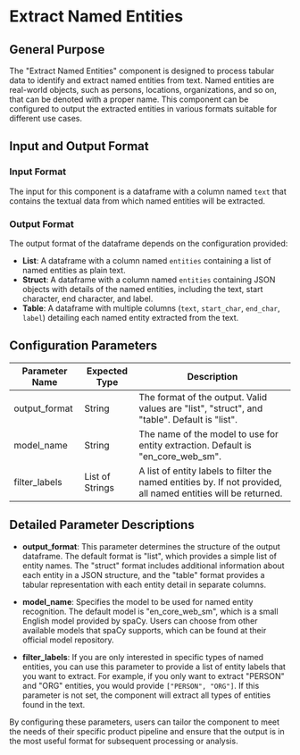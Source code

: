 # Extract Named Entities

## General Purpose

The "Extract Named Entities" component is designed to process tabular data to identify and extract named entities from text. Named entities are real-world objects, such as persons, locations, organizations, and so on, that can be denoted with a proper name. This component can be configured to output the extracted entities in various formats suitable for different use cases.

## Input and Output Format

### Input Format

The input for this component is a dataframe with a column named `text` that contains the textual data from which named entities will be extracted.

### Output Format

The output format of the dataframe depends on the configuration provided:

- **List**: A dataframe with a column named `entities` containing a list of named entities as plain text.
- **Struct**: A dataframe with a column named `entities` containing JSON objects with details of the named entities, including the text, start character, end character, and label.
- **Table**: A dataframe with multiple columns (`text`, `start_char`, `end_char`, `label`) detailing each named entity extracted from the text.

## Configuration Parameters

| Parameter Name | Expected Type | Description |
| -------------- | ------------- | ----------- |
| output_format  | String        | The format of the output. Valid values are "list", "struct", and "table". Default is "list". |
| model_name     | String        | The name of the model to use for entity extraction. Default is "en_core_web_sm". |
| filter_labels  | List of Strings | A list of entity labels to filter the named entities by. If not provided, all named entities will be returned. |

## Detailed Parameter Descriptions

- **output_format**: This parameter determines the structure of the output dataframe. The default format is "list", which provides a simple list of entity names. The "struct" format includes additional information about each entity in a JSON structure, and the "table" format provides a tabular representation with each entity detail in separate columns.

- **model_name**: Specifies the model to be used for named entity recognition. The default model is "en_core_web_sm", which is a small English model provided by spaCy. Users can choose from other available models that spaCy supports, which can be found at their official model repository.

- **filter_labels**: If you are only interested in specific types of named entities, you can use this parameter to provide a list of entity labels that you want to extract. For example, if you only want to extract "PERSON" and "ORG" entities, you would provide `["PERSON", "ORG"]`. If this parameter is not set, the component will extract all types of entities found in the text.

By configuring these parameters, users can tailor the component to meet the needs of their specific product pipeline and ensure that the output is in the most useful format for subsequent processing or analysis.

